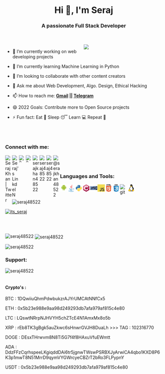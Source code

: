 <h1 align="center">Hi 👋, I'm Seraj</h1>
<h3 align="center">A passionate Full Stack Developer</h3><br><br>

<img align="right" border-radius="14px" width="50%" src="https://media.giphy.com/media/26tn33aiTi1jkl6H6/giphy.gif" />

- 🔭 I’m currently working on web developing projects

- 🌱 I’m currently learning Machine Learning in Python

- 👯 I’m looking to collaborate with other content creators

- 💬 Ask me about Web Development, Algo. Design, Ethical Hacking

- 📫 How to reach me: <b><a href="mailto:serajkhan48522@gmail.com"> Gmail</a> || <a href="https://t.me/its_seraj"> Telegram</a></b>

- 😄 2022 Goals: Contribute more to Open Source projects

- ⚡ Fun fact: Eat 🍔 Sleep 😴 Learn 💻 Repeat 🔁

<br><br>
<h3 align="left">Connect with me:</h3>

<a href="https://twitter.com/Its_Seraj" target="blank">
  <img align="left" alt="Seraj Khan | Twitter" width="22px" src="https://cdn.jsdelivr.net/npm/simple-icons@v3/icons/twitter.svg" />
</a>
<a href="https://www.linkedin.com/in/seraj-khan-a75508b8/" target="blank">
  <img align="left" alt="Seraj's LinkdeIN" width="22px" src="https://cdn.jsdelivr.net/npm/simple-icons@v3/icons/linkedin.svg" />
</a>
<a href="https://www.instagram.com/me.s3raj" target="blank">
  <img align="left" alt="Seraj's Instagram" width="22px" height="22px" src="https://cdn.jsdelivr.net/npm/simple-icons@v3/icons/instagram.svg" />
</a>
<a href="https://t.me/its_seraj" target="blank">
  <img align="left" alt="Seraj's Telegram" width="22px" height="22px" src="https://cdn.jsdelivr.net/npm/simple-icons@v3/icons/telegram.svg" />
</a>
<a href="https://www.hackerrank.com/serajkhan48522" target="blank">
  <img align="left" src="https://cdn.jsdelivr.net/npm/simple-icons@3.0.1/icons/hackerrank.svg" alt="serajkhan48522" width="22px" />
</a>
<a href="https://www.codechef.com/users/seraj48522" target="blank">
  <img align="left" src="https://cdn.jsdelivr.net/npm/simple-icons@3.1.0/icons/codechef.svg" alt="seraj48522" width="22" />
</a>
<a href="https://codepen.io/seraj48522" target="blank">
  <img align="left" src="https://cdn.jsdelivr.net/npm/simple-icons@3.0.1/icons/codepen.svg" alt="seraj48522" width="22px" />
</a>
<a href="https://medium.com/@serajkhan48522" target="blank">
  <img align="left" src="https://cdn.jsdelivr.net/npm/simple-icons@3.0.1/icons/medium.svg" alt="@serajkhan48522" width="22px" />
</a>
<br />
<br />


<!--


Here are some ideas to get you started:
- 🤔 I’m looking for help with ...


-->


<h3 align="left">Languages and Tools:</h3>
  <a href="https://developer.android.com" target="_blank"> 
    <img align="left" src="https://raw.githubusercontent.com/devicons/devicon/master/icons/android/android-original-wordmark.svg" alt="android" width="24" /> 
  </a>
  <a href="https://www.java.com" target="_blank"> 
    <img align="left" src="https://raw.githubusercontent.com/devicons/devicon/master/icons/java/java-original.svg" alt="java" width="24" /> 
  </a>
  <a href="https://www.python.org" target="_blank"> 
    <img align="left" src="https://raw.githubusercontent.com/devicons/devicon/master/icons/python/python-original.svg" alt="python" width="24" /> 
  </a>
  <a href="https://www.w3schools.com/cpp/" target="_blank"> 
    <img align="left" src="https://raw.githubusercontent.com/devicons/devicon/master/icons/cplusplus/cplusplus-original.svg" alt="cplusplus" width="24" /> 
  </a> 
  <a href="https://www.php.net" target="_blank"> 
    <img align="left" src="https://raw.githubusercontent.com/devicons/devicon/master/icons/php/php-original.svg" alt="php" width="24" /> 
  </a>
  <a href="https://developer.mozilla.org/en-US/docs/Web/JavaScript" target="_blank"> 
    <img align="left" src="https://raw.githubusercontent.com/devicons/devicon/master/icons/javascript/javascript-original.svg" alt="javascript" width="24" /> 
  </a>
  <a href="https://www.w3.org/html/" target="_blank"> 
    <img align="left" src="https://raw.githubusercontent.com/devicons/devicon/master/icons/html5/html5-original-wordmark.svg" alt="html5" width="24" /> 
  </a>
  <a href="https://www.w3schools.com/css/" target="_blank"> 
    <img align="left" src="https://raw.githubusercontent.com/devicons/devicon/master/icons/css3/css3-original-wordmark.svg" alt="css3" width="24" /> 
  </a> 
  <a href="https://git-scm.com/" target="_blank"> 
    <img align="left" src="https://www.vectorlogo.zone/logos/git-scm/git-scm-icon.svg" alt="git" width="24" /> 
  </a>
  <a href="https://www.linux.org/" target="_blank"> 
    <img align="left" src="https://raw.githubusercontent.com/devicons/devicon/master/icons/linux/linux-original.svg" alt="linux" width="24" /> 
  </a> 

<br><br>
<!-- Profile views -->
<p align="left"> <img src="https://komarev.com/ghpvc/?username=seraj48522&label=Profile%20views&color=0e75b6&style=flat" alt="seraj48522" /> </p>
<!-- Twitter follower's -->
<p align="left"> <a href="https://twitter.com/its_seraj" target="blank"><img src="https://img.shields.io/twitter/follow/its_seraj?logo=twitter&style=for-the-badge" alt="its_seraj" /></a> </p>

<br><br>

<p><img align="left" src="https://github-readme-stats.vercel.app/api/top-langs?username=seraj48522&show_icons=true&locale=en&layout=compact" alt="seraj48522" /></p>

<p>&nbsp;<img align="center" src="https://github-readme-stats.vercel.app/api?username=seraj48522&show_icons=true&locale=en" alt="seraj48522" /></p>

<p><img align="center" src="https://github-readme-streak-stats.herokuapp.com/?user=seraj48522&" alt="seraj48522" /></p>

<h3 align="left">Support:</h3>
<p><a href="https://www.buymeacoffee.com/seraj48522"> <img align="left" src="https://media.giphy.com/media/7kZE0z52Sd9zSESzDA/giphy.gif" height="50" width="210" alt="seraj48522" /></a></p><br><br>
<h4><b>Crypto's : </b></h4>
<p>BTC : 1DQwiiuQhmPdwbukzrAJYrUMCAtNNfCx5</p>
<p>ETH : 0x5b23e988e9aa98d249293db7afa979af815c4e80</p>
<p>LTC : LQswtNRrpNJHVYH5chZTcE4N1AmxMx8o5b</p>
<p>XRP : rEb8TK3gBgk5auZkwc6sHnwrGVJH8DuaLh >>> TAG : 102316770</p>
<p>DOGE : DEsxTHrwvm8N8Ti5G7f4f8HAxuVfuEWmtt</p>
<p>ADA : DdzFFzCqrhspeeLKgiqddDAi6tr5jgnwTWswPSRBXJyArwiCA4qbo1KXD8P6K3p1mwT8N51MrrD9qymVYGWrcyeCBZrT2bRo3FLPypnY</p>
<p>USDT : 0x5b23e988e9aa98d249293db7afa979af815c4e80</p>
